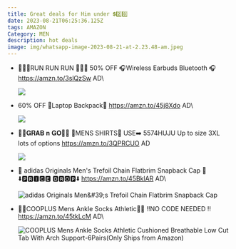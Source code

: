 ```yaml
---
title: Great deals for Him under 💲2️⃣0️⃣
date: 2023-08-21T06:25:36.125Z
tags: AMAZON
Category: MEN
description: hot deals
image: img/whatsapp-image-2023-08-21-at-2.23.48-am.jpeg
---
```

* 🏃‍♀️🏃RUN RUN RUN 🏃‍♀️🏃
   50% OFF
  🎧Wireless Earbuds Bluetooth 🎧
  https://amzn.to/3slQzSw
  AD\

  ![](https://m.media-amazon.com/images/I/61O94mJ-TlL._AC_SL1500_.jpg)
* 60% OFF
  🎒Laptop Backpack🎒
  https://amzn.to/45j8Xdo
  AD\

  ![](https://m.media-amazon.com/images/I/81vYW2xtc6L._AC_SL1500_.jpg)
* 🏃🏃𝐆𝐑𝐀𝐁 𝐧 𝐆𝐎🏃🏃
  🎀MENS SHIRTS🎀
  USE➡️  5574HUJU
  Up to size 3XL lots of options 
  https://amzn.to/3QPRCUO
  AD

  ![](img/whatsapp-image-2023-08-21-at-2.38.02-pm.jpeg)
* 🧢 adidas Originals Men's Trefoil Chain Flatbrim Snapback Cap 🧢
  ⬇️🅿🆁🅸🅲🅴 🅳🆁🅾🅿⬇️
  https://amzn.to/45BklAR
  AD\

  ![adidas Originals Men\&#39;s Trefoil Chain Flatbrim Snapback Cap](https://m.media-amazon.com/images/I/61X8qX0vG7L._AC_UX522_.jpg)
* 🧦🧦COOPLUS Mens Ankle Socks Athletic🧦🧦
  ‼️NO CODE NEEDED ‼️
  https://amzn.to/45tkLcM
  AD\

  ![COOPLUS Mens Ankle Socks Athletic Cushioned Breathable Low Cut Tab With Arch Support-6Pairs(Only Ships from Amazon)](https://m.media-amazon.com/images/I/81V8HCK8GVL._AC_UX522_.jpg)